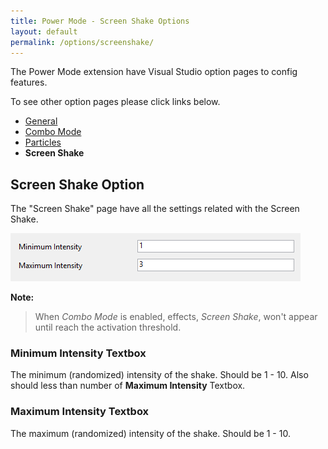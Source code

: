 ```yaml
---
title: Power Mode - Screen Shake Options
layout: default
permalink: /options/screenshake/
---
```


The Power Mode extension have Visual Studio option pages to config features.

To see other option pages please click links below.
* [General](../general)
* [Combo Mode](../combomode)
* [Particles](../particles)
* **Screen Shake**

## Screen Shake Option

The "Screen Shake" page have all the settings related with the Screen Shake.

![Screen Shake Option Pages](screenshake.jpg)

**Note:**

> When *Combo Mode* is enabled, effects, *Screen Shake*, won't appear until reach the activation threshold.

### **Minimum Intensity** Textbox

The minimum (randomized) intensity of the shake. Should be 1 - 10. Also should less than number of **Maximum Intensity** Textbox.

### **Maximum Intensity** Textbox

The maximum (randomized) intensity of the shake. Should be 1 - 10.
